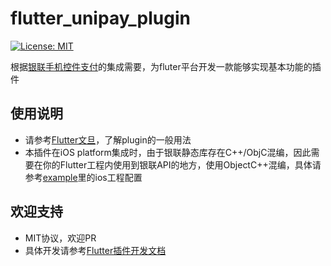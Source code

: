 # flutter_unipay_plugin

[![License: MIT](https://img.shields.io/badge/License-MIT-yellow.svg)](https://opensource.org/licenses/MIT)

根据[银联手机控件支付](https://open.unionpay.com/tjweb/acproduct/list?apiservId=450)的集成需要，为fluter平台开发一款能够实现基本功能的插件

## 使用说明

- 请参考[Flutter文旦](https://flutter.io/)，了解plugin的一般用法
- 本插件在iOS platform集成时，由于银联静态库存在C++/ObjC混编，因此需要在你的Flutter工程内使用到银联API的地方，使用ObjectC++混编，具体请参考[example](https://github.com/delapecci/flutter_unipay_plugin/tree/master/example)里的ios工程配置

## 欢迎支持
- MIT协议，欢迎PR
- 具体开发请参考[Flutter插件开发文档](https://flutter.io/developing-packages/#edit-plugin-package)
